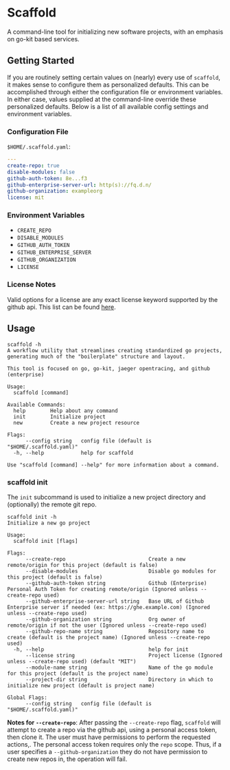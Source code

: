 # Scaffold
A command-line tool for initializing new software projects, with an emphasis on go-kit based services.

## Getting Started
If you are routinely setting certain values on (nearly) every use of `scaffold`, it makes sense to configure them as personalized defaults.  This can
 be accomplished through either the configuration file or environment variables.  In either case, values supplied at the command-line override
these personalized defaults.  Below is a list of all available config settings and environment variables.

### Configuration File
`$HOME/.scaffold.yaml`:
```yaml
---
create-repo: true
disable-modules: false
github-auth-token: 8e...f3
github-enterprise-server-url: http(s)://fq.d.n/
github-organization: exampleorg
license: mit
```

### Environment Variables
  - `CREATE_REPO`
  - `DISABLE_MODULES`
  - `GITHUB_AUTH_TOKEN`
  - `GITHUB_ENTERPRISE_SERVER`
  - `GITHUB_ORGANIZATION`
  - `LICENSE`

### License Notes
Valid options for a license are any exact license keyword supported by the github api. This list can be found [here](https://docs.github.com/en/github/creating-cloning-and-archiving-repositories/licensing-a-repository#searching-github-by-license-type).

## Usage
```
scaffold -h
A workflow utility that streamlines creating standardized go projects, generating much of the "boilerplate" structure and layout.

This tool is focused on go, go-kit, jaeger opentracing, and github (enterprise)

Usage:
  scaffold [command]

Available Commands:
  help        Help about any command
  init        Initialize project
  new         Create a new project resource

Flags:
      --config string   config file (default is "$HOME/.scaffold.yaml)"
  -h, --help            help for scaffold

Use "scaffold [command] --help" for more information about a command.
```

### scaffold init
The `init` subcommand is used to initialize a new project directory and (optionally) the remote git repo.

```
scaffold init -h
Initialize a new go project

Usage:
  scaffold init [flags]

Flags:
      --create-repo                           Create a new remote/origin for this project (default is false)
      --disable-modules                       Disable go modules for this project (default is false)
      --github-auth-token string              Github (Enterprise) Personal Auth Token for creating remote/origin (Ignored unless --create-repo used)
      --github-enterprise-server-url string   Base URL of Github Enterprise server if needed (ex: https://ghe.example.com) (Ignored unless --create-repo used)
      --github-organization string            Org owner of remote/origin if not the user (Ignored unless --create-repo used)
      --github-repo-name string               Repository name to create (default is the project name) (Ignored unless --create-repo used)
  -h, --help                                  help for init
      --license string                        Project license (Ignored unless --create-repo used) (default "MIT")
      --module-name string                    Name of the go module for this project (default is the project name)
      --project-dir string                    Directory in which to initialize new project (default is project name)

Global Flags:
      --config string   config file (default is "$HOME/.scaffold.yaml)"
```

**Notes for `--create-repo`**: After passing the `--create-repo` flag, `scaffold` will attempt to create a repo via the github api, using a
 personal access token, then clone it.  The user must have permissions to perform the requested actions,.  The personal access token requires only
  the `repo` scope.  Thus, if a user specifies a `--github-organization` they do not have permission to create new repos in, the operation will fail.
